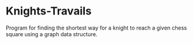 # Knights-Travails
Program for finding the shortest way for a knight to reach a given chess square using a graph data structure.

